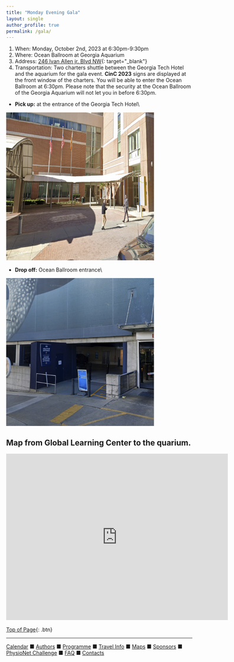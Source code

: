 ```yaml
---
title: "Monday Evening Gala"
layout: single
author_profile: true
permalink: /gala/
---
```

<a name="top"></a>

1. When: Monday, October 2nd, 2023 at 6:30pm-9:30pm
2. Where: Ocean Ballroom at Georgia Aquarium
3. Address: [246 Ivan Allen jr. Blvd NW](https://maps.app.goo.gl/PiDRUqyJpbZRCNm49){: target="_blank"}
4. Transportation: Two charters shuttle between the Georgia Tech Hotel and the aquarium for the gala event. **CinC 2023** signs are displayed at the front window of the charters. You will be able to enter the Ocean Ballroom at 6:30pm. Please note that the security at the Ocean Ballroom of the Georgia Aquarium will not let you in before 6:30pm.

* **Pick up:** at the entrance of the Georgia Tech Hotel\
<img src="/assets/img/gt_hotel.png" alt="GT Hotel" width="400" height="400">

* **Drop off:** Ocean Ballroom entrance\
<img src="/assets/img/ocean_ballroom.png" alt="ocean ballroom" width="400" height="400">

## Map from Global Learning Center to the quarium.
<iframe src="https://www.google.com/maps/embed?pb=!1m28!1m12!1m3!1d13266.637860322173!2d-84.40011664120365!3d33.76946462223283!2m3!1f0!2f0!3f0!3m2!1i1024!2i768!4f13.1!4m13!3e3!4m5!1s0x88f50466be9894e5%3A0x6c3a4370c99dd7d7!2sGeorgia%20Tech%2C%20Global%20Learning%20and%20Conference%20Center%2C%204th%20Street%20Northwest%2C%20Atlanta%2C%20GA!3m2!1d33.7761528!2d-84.38952259999999!4m5!1s0x88f5047e45f40419%3A0xfed77076a9af4adc!2sGeorgia%20Aquarium%2C%20Baker%20Street%20Northwest%2C%20Atlanta%2C%20GA!3m2!1d33.763382!2d-84.3951098!5e0!3m2!1sen!2sus!4v1684858017135!5m2!1sen!2sus" width="600" height="450" style="border:0;" allowfullscreen="" loading="lazy" referrerpolicy="no-referrer-when-downgrade"></iframe>


[Top of Page](#top){: .btn}

---

[Calendar](../dates/) &#9632; [Authors](../authors) &#9632; [Programme](../programme/) &#9632; [Travel Info](../travel/) &#9632; [Maps](../map) &#9632; [Sponsors](../sponsors/) &#9632; [PhysioNet Challenge](../challenge/) &#9632; [FAQ](../faq/) &#9632; [Contacts](../contact/)